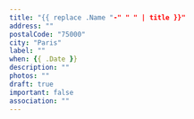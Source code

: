 ```yaml
---
title: "{{ replace .Name "-" " " | title }}"
address: ""
postalCode: "75000"
city: "Paris"
label: ""
when: {{ .Date }}
description: ""
photos: ""
draft: true
important: false
association: ""
---
```

